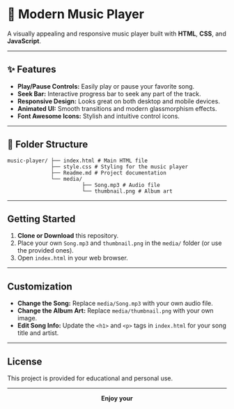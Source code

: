 # 🎵 Modern Music Player

A visually appealing and responsive music player built with **HTML**, **CSS**, and **JavaScript**.

---

## ✨ Features

- **Play/Pause Controls:** Easily play or pause your favorite song.
- **Seek Bar:** Interactive progress bar to seek any part of the track.
- **Responsive Design:** Looks great on both desktop and mobile devices.
- **Animated UI:** Smooth transitions and modern glassmorphism effects.
- **Font Awesome Icons:** Stylish and intuitive control icons.

---

## 📁 Folder Structure
```
music-player/ ├── index.html # Main HTML file 
              ├── style.css # Styling for the music player
              ├── Readme.md # Project documentation
              └── media/ 
                        ├── Song.mp3 # Audio file 
                        └── thumbnail.png # Album art

```
---

## Getting Started

1. **Clone or Download** this repository.
2. Place your own `Song.mp3` and `thumbnail.png` in the `media/` folder (or use the provided ones).
3. Open `index.html` in your web browser.

---

## Customization

- **Change the Song:** Replace `media/Song.mp3` with your own audio file.
- **Change the Album Art:** Replace `media/thumbnail.png` with your own image.
- **Edit Song Info:** Update the `<h1>` and `<p>` tags in `index.html` for your song title and artist.

---

## License

This project is provided for educational and personal use.

---

<p align="center"><b>Enjoy your